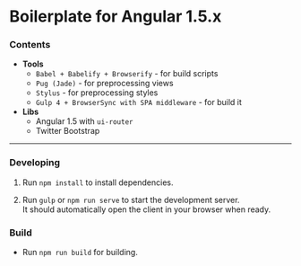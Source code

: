 # Boilerplate for Angular 1.5.x

### Contents

* **Tools**
  * `Babel + Babelify + Browserify` - for build scripts
  * `Pug (Jade)` - for preprocessing views
  * `Stylus` - for preprocessing styles
  * `Gulp 4 + BrowserSync with SPA middleware` - for build it
* **Libs**
  * Angular 1.5 with `ui-router`
  * Twitter Bootstrap

---

### Developing

1. Run `npm install` to install dependencies.

2. Run `gulp` or `npm run serve` to start the development server.  
   It should automatically open the client in your browser when ready.

### Build

* Run `npm run build` for building.
